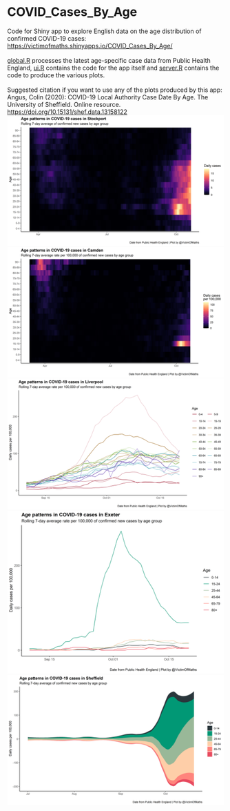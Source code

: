 # COVID_Cases_By_Age
Code for Shiny app to explore English data on the age distribution of confirmed COVID-19 cases: https://victimofmaths.shinyapps.io/COVID_Cases_By_Age/
<br><br>
[global.R](https://github.com/VictimOfMaths/COVID_Cases_By_Age/blob/main/global.R) processes the latest age-specific case data from Public Health England, 
[ui.R](https://github.com/VictimOfMaths/COVID_Cases_By_Age/blob/main/ui.R) contains the code for the app itself and [server.R](https://github.com/VictimOfMaths/COVID_Cases_By_Age/blob/main/server.R) contains the code to produce the various plots.
<br><br>
Suggested citation if you want to use any of the plots produced by this app: Angus, Colin (2020): COVID-19 Local Authority Case Date By Age. The University of Sheffield. Online resource. https://doi.org/10.15131/shef.data.13158122
![Image 1](https://github.com/VictimOfMaths/COVID_Cases_By_Age/blob/main/COVIDCasesxAge1.png)<br>
![Image 2](https://github.com/VictimOfMaths/COVID_Cases_By_Age/blob/main/COVIDCasesxAge2.png)<br>
![Image 3](https://github.com/VictimOfMaths/COVID_Cases_By_Age/blob/main/COVIDCasesxAge3.png)<br>
![Image 4](https://github.com/VictimOfMaths/COVID_Cases_By_Age/blob/main/COVIDCasesxAge4.png)<br>
![Image 5](https://github.com/VictimOfMaths/COVID_Cases_By_Age/blob/main/COVIDCasesxAge5.png)
